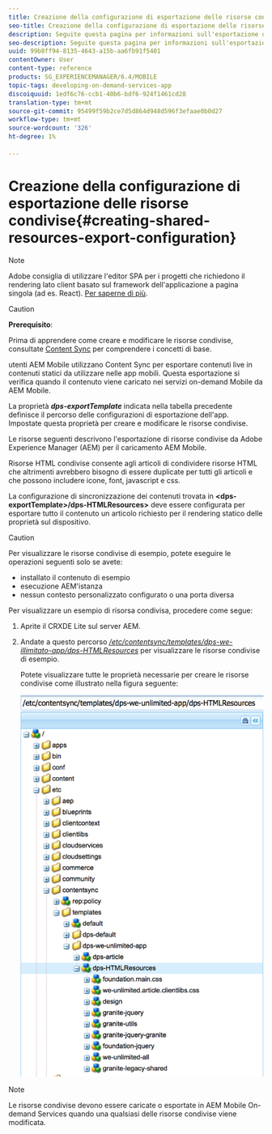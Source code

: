 ```yaml
---
title: Creazione della configurazione di esportazione delle risorse condivise
seo-title: Creazione della configurazione di esportazione delle risorse condivise
description: Seguite questa pagina per informazioni sull'esportazione di risorse condivise da Adobe Experience Manager (AEM) per il caricamento  AEM Mobile.
seo-description: Seguite questa pagina per informazioni sull'esportazione di risorse condivise da Adobe Experience Manager (AEM) per il caricamento  AEM Mobile.
uuid: 99b8ff94-8135-4643-a15b-aa6fb91f5401
contentOwner: User
content-type: reference
products: SG_EXPERIENCEMANAGER/6.4/MOBILE
topic-tags: developing-on-demand-services-app
discoiquuid: 1edf6c76-ccb1-40b6-bdf6-924f1461cd28
translation-type: tm+mt
source-git-commit: 95499f59b2ce7d5d864d948d596f3efaae0b0d27
workflow-type: tm+mt
source-wordcount: '326'
ht-degree: 1%

---
```



# Creazione della configurazione di esportazione delle risorse condivise{#creating-shared-resources-export-configuration}

>[!NOTE]
>
> Adobe consiglia di utilizzare l&#39;editor SPA per i progetti che richiedono il rendering lato client basato sul framework dell&#39;applicazione a pagina singola (ad es. React). [Per saperne di più](/help/sites-developing/spa-overview.md).

>[!CAUTION]
>
>**Prerequisito**:
>
>Prima di apprendere come creare e modificare le risorse condivise, consultate [Content Sync](/help/mobile/mobile-ondemand-contentsync.md) per comprendere i concetti di base.

 utenti AEM Mobile utilizzano Content Sync per esportare contenuti live in contenuti statici da utilizzare nelle app mobili. Questa esportazione si verifica quando il contenuto viene caricato nei servizi on-demand Mobile da  AEM Mobile.

La proprietà ***dps-exportTemplate*** indicata nella tabella precedente definisce il percorso delle configurazioni di esportazione dell&#39;app. Impostate questa proprietà per creare e modificare le risorse condivise.

Le risorse seguenti descrivono l&#39;esportazione di risorse condivise da Adobe Experience Manager (AEM) per il caricamento  AEM Mobile.

Risorse HTML condivise consente agli articoli di condividere risorse HTML che altrimenti avrebbero bisogno di essere duplicate per tutti gli articoli e che possono includere icone, font, javascript e css.

La configurazione di sincronizzazione dei contenuti trovata in **&lt;dps-exportTemplate>/dps-HTMLResources>** deve essere configurata per esportare tutto il contenuto un articolo richiesto per il rendering statico delle proprietà sul dispositivo.

>[!CAUTION]
>
>Per visualizzare le risorse condivise di esempio, potete eseguire le operazioni seguenti solo se avete:
>
>* installato il contenuto di esempio
>* esecuzione AEM&#39;istanza
>* nessun contesto personalizzato configurato o una porta diversa

>



Per visualizzare un esempio di risorsa condivisa, procedere come segue:

1. Aprite il CRXDE Lite sul server AEM.
1. Andate a questo percorso *[/etc/contentsync/templates/dps-we-illimitato-app/dps-HTMLResources](http://localhost:4502/crx/de/index.jsp#/etc/contentsync/templates/dps-we-unlimited-app/dps-HTMLResources)* per visualizzare le risorse condivise di esempio.

   Potete visualizzare tutte le proprietà necessarie per creare le risorse condivise come illustrato nella figura seguente:

   ![chlimage_1-145](assets/chlimage_1-145.png)

>[!NOTE]
>
>Le risorse condivise devono essere caricate o esportate in  AEM Mobile On-demand Services quando una qualsiasi delle risorse condivise viene modificata.

